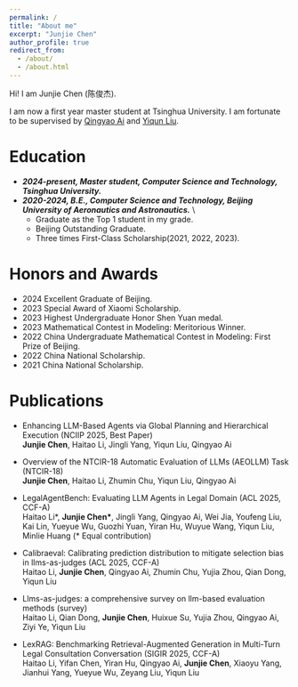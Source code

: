 ```yaml
---
permalink: /
title: "About me"
excerpt: "Junjie Chen"
author_profile: true
redirect_from: 
  - /about/
  - /about.html
---
```

Hi! I am Junjie Chen (陈俊杰). 

I am now a first year master student at Tsinghua University.  I am fortunate to be supervised by [Qingyao Ai](http://www.thuir.cn/group/~aiqy/) and [Yiqun Liu](http://www.thuir.cn/group/~YQLiu/).


Education
======
* ***2024-present, Master student, Computer Science and Technology, Tsinghua University.***
* ***2020-2024, B.E., Computer Science and Technology, Beijing University of Aeronautics and Astronautics.*** \
  * Graduate as the Top 1 student in my grade. 
  * Beijing Outstanding Graduate.
  * Three times First-Class Scholarship(2021, 2022, 2023).

Honors and Awards
======
* 2024 Excellent Graduate of Beijing.
* 2023 Special Award of Xiaomi Scholarship.
* 2023 Highest Undergraduate Honor Shen Yuan medal.
* 2023 Mathematical Contest in Modeling: Meritorious Winner.
* 2022 China Undergraduate Mathematical Contest in Modeling: First Prize of Beijing.
* 2022 China National Scholarship.
* 2021 China National Scholarship.


Publications
======
* Enhancing LLM-Based Agents via Global Planning and Hierarchical Execution (NCIIP 2025, Best Paper)<br>
**Junjie Chen**, Haitao Li, Jingli Yang, Yiqun Liu, Qingyao Ai

* Overview of the NTCIR-18 Automatic Evaluation of LLMs (AEOLLM) Task (NTCIR-18)<br>
**Junjie Chen**, Haitao Li, Zhumin Chu, Yiqun Liu, Qingyao Ai

* LegalAgentBench: Evaluating LLM Agents in Legal Domain (ACL 2025, CCF-A)<br>
Haitao Li\*, **Junjie Chen\***, Jingli Yang, Qingyao Ai, Wei Jia, Youfeng Liu, Kai Lin, Yueyue Wu, Guozhi Yuan, Yiran Hu, Wuyue Wang, Yiqun Liu, Minlie Huang (\* Equal contribution)

* Calibraeval: Calibrating prediction distribution to mitigate selection bias in llms-as-judges (ACL 2025, CCF-A)<br>
Haitao Li, **Junjie Chen**, Qingyao Ai, Zhumin Chu, Yujia Zhou, Qian Dong, Yiqun Liu

* Llms-as-judges: a comprehensive survey on llm-based evaluation methods (survey)<br>
Haitao Li, Qian Dong, **Junjie Chen**, Huixue Su, Yujia Zhou, Qingyao Ai, Ziyi Ye, Yiqun Liu

* LexRAG: Benchmarking Retrieval-Augmented Generation in Multi-Turn Legal Consultation Conversation (SIGIR 2025, CCF-A)<br>
Haitao Li, Yifan Chen, Yiran Hu, Qingyao Ai, **Junjie Chen**, Xiaoyu Yang, Jianhui Yang, Yueyue Wu, Zeyang Liu, Yiqun Liu

